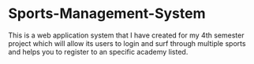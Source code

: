 # Sports-Management-System
This is a web application system that I have created for my 4th semester project which will allow its users to login and surf through multiple sports and helps you to register to an specific academy listed.
